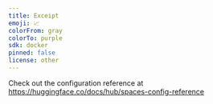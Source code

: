 ```yaml
---
title: Exceipt
emoji: 📈
colorFrom: gray
colorTo: purple
sdk: docker
pinned: false
license: other
---
```


Check out the configuration reference at https://huggingface.co/docs/hub/spaces-config-reference
